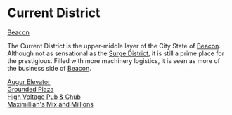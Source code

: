 # Current District
[Beacon](../Beacon%20Overview.md)

The Current District is the upper-middle layer of the City State of [Beacon](../Beacon%20Overview.md). Although not as sensational as the [Surge District](../Surge%20District/Surge%20District%20Overview.md), it is still a prime place for the prestigious. Filled with more machinery logistics, it is seen as more of the business side of [Beacon](../Beacon%20Overview.md).

[Augur Elevator](Augur%20Elevator.md)<br/>
[Grounded Plaza](Grounded%20Plaza.md)<br/>
[High Voltage Pub & Chub](High%20Voltage%20Pub%20%26%20Chub.md)<br/>
[Maximillian's Mix and Millions](Maximillian's%20Mix%20and%20Millions.md)<br/>